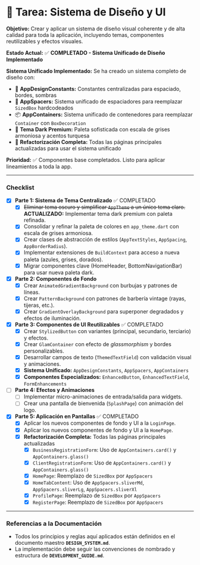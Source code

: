 # 🎨 Tarea: Sistema de Diseño y UI

**Objetivo:** Crear y aplicar un sistema de diseño visual coherente y de alta calidad para toda la aplicación, incluyendo temas, componentes reutilizables y efectos visuales.

**Estado Actual:** ✅ **COMPLETADO - Sistema Unificado de Diseño Implementado**

**Sistema Unificado Implementado:** Se ha creado un sistema completo de diseño con:
- 🎯 **AppDesignConstants:** Constantes centralizadas para espaciado, bordes, sombras
- 📏 **AppSpacers:** Sistema unificado de espaciadores para reemplazar `SizedBox` hardcodeados
- 📦 **AppContainers:** Sistema unificado de contenedores para reemplazar `Container` con `BoxDecoration`
- 🎨 **Tema Dark Premium:** Paleta sofisticada con escala de grises armoniosa y acentos turquesa
- 🔄 **Refactorización Completa:** Todas las páginas principales actualizadas para usar el sistema unificado

**Prioridad:** ✅ Componentes base completados. Listo para aplicar lineamientos a toda la app.

---

### Checklist

- [x] **Parte 1: Sistema de Tema Centralizado** ✅ COMPLETADO
  - [x] ~~Eliminar tema oscuro y simplificar `AppTheme` a un único tema claro.~~ **ACTUALIZADO:** Implementar tema dark premium con paleta refinada.
  - [x] Consolidar y refinar la paleta de colores en `app_theme.dart` con escala de grises armoniosa.
  - [x] Crear clases de abstracción de estilos (`AppTextStyles`, `AppSpacing`, `AppBorderRadius`).
  - [x] Implementar extensiones de `BuildContext` para acceso a nueva paleta (azules, grises, dorados).
  - [x] Migrar componentes clave (HomeHeader, BottomNavigationBar) para usar nueva paleta dark.

- [x] **Parte 2: Componentes de Fondo**
  - [x] Crear `AnimatedGradientBackground` con burbujas y patrones de líneas.
  - [x] Crear `PatternBackground` con patrones de barbería vintage (rayas, tijeras, etc.).
  - [x] Crear `GradientOverlayBackground` para superponer degradados y efectos de iluminación.

- [x] **Parte 3: Componentes de UI Reutilizables** ✅ COMPLETADO
  - [x] Crear `StylizedButton` con variantes (principal, secundario, terciario) y efectos.
  - [x] Crear `GlamContainer` con efecto de *glassmorphism* y bordes personalizables.
  - [x] Desarrollar campos de texto (`ThemedTextField`) con validación visual y animaciones.
  - [x] **Sistema Unificado:** `AppDesignConstants`, `AppSpacers`, `AppContainers`
  - [x] **Componentes Especializados:** `EnhancedButton`, `EnhancedTextField`, `FormEnhancements`

- [ ] **Parte 4: Efectos y Animaciones**
  - [ ] Implementar micro-animaciones de entrada/salida para widgets.
  - [ ] Crear una pantalla de bienvenida (`SplashPage`) con animación del logo.

- [x] **Parte 5: Aplicación en Pantallas** ✅ COMPLETADO
  - [x] Aplicar los nuevos componentes de fondo y UI a la `LoginPage`.
  - [x] Aplicar los nuevos componentes de fondo y UI a la `HomePage`.
  - [x] **Refactorización Completa:** Todas las páginas principales actualizadas
    - [x] `BusinessRegistrationForm`: Uso de `AppContainers.card()` y `AppContainers.glass()`
    - [x] `ClientRegistrationForm`: Uso de `AppContainers.card()` y `AppContainers.glass()`
    - [x] `HomePage`: Reemplazo de `SizedBox` por `AppSpacers`
    - [x] `HomeTabContent`: Uso de `AppSpacers.sliverMd`, `AppSpacers.sliverLg`, `AppSpacers.sliverXl`
    - [x] `ProfilePage`: Reemplazo de `SizedBox` por `AppSpacers`
    - [x] `RegisterPage`: Reemplazo de `SizedBox` por `AppSpacers`

---

### Referencias a la Documentación

- Todos los principios y reglas aquí aplicados están definidos en el documento maestro **`DESIGN_SYSTEM.md`**.
- La implementación debe seguir las convenciones de nombrado y estructura de **`DEVELOPMENT_GUIDE.md`**.
